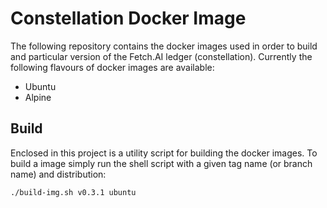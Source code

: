# Constellation Docker Image

The following repository contains the docker images used in order to build and particular version of
the Fetch.AI ledger (constellation). Currently the following flavours of docker images are available:

* Ubuntu
* Alpine

## Build

Enclosed in this project is a utility script for building the docker images. To build a image simply
run the shell script with a given tag name (or branch name) and distribution:

    ./build-img.sh v0.3.1 ubuntu

